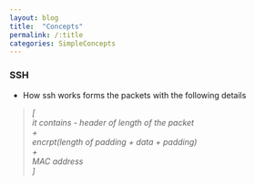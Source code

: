 ```yaml
---
layout: blog 
title:  "Concepts"
permalink: /:title
categories: SimpleConcepts
---
```


### SSH
 - How ssh works
 forms the packets with the following details <br>
  >  *[ <br>
      it contains -  header of length of the packet <br>
                      + <br>
      encrpt(length of padding + data + padding) <br>
                      + <br>
                MAC address <br>
    ]*

